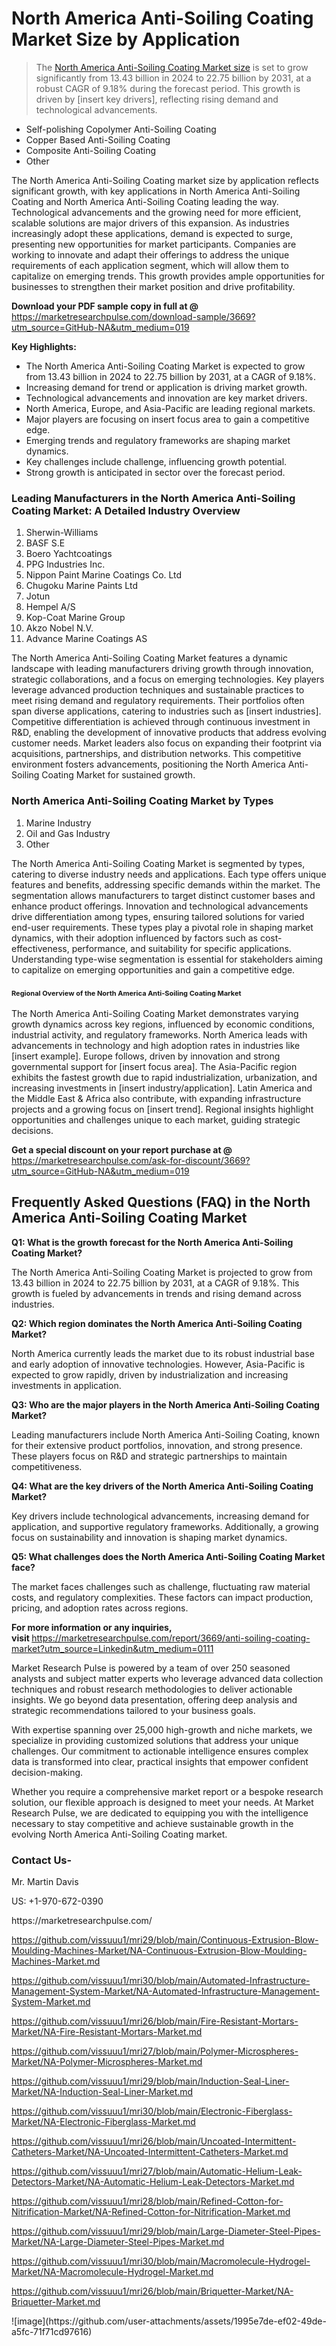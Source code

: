 <h1>North America Anti-Soiling Coating Market&nbsp;Size by Application</h1><blockquote><p>The <a href="https://marketresearchpulse.com/download-sample/3669?utm_source=GitHub-NA&amp;utm_medium=019">North America Anti-Soiling Coating Market size</a> is set to grow significantly from 13.43 billion in 2024 to 22.75 billion by 2031, at a robust CAGR of 9.18% during the forecast period. This growth is driven by [insert key drivers], reflecting rising demand and technological advancements.</p></blockquote><ul><li>Self-polishing Copolymer Anti-Soiling Coating <li> Copper Based Anti-Soiling Coating <li> Composite Anti-Soiling Coating <li> Other</li></ul><p>The North America Anti-Soiling Coating market size by application reflects significant growth, with key applications in North America Anti-Soiling Coating and North America Anti-Soiling Coating leading the way. Technological advancements and the growing need for more efficient, scalable solutions are major drivers of this expansion. As industries increasingly adopt these applications, demand is expected to surge, presenting new opportunities for market participants. Companies are working to innovate and adapt their offerings to address the unique requirements of each application segment, which will allow them to capitalize on emerging trends. This growth provides ample opportunities for businesses to strengthen their market position and drive profitability.</p><p><strong>Download your PDF sample copy in full at @ </strong><a href="https://marketresearchpulse.com/download-sample/3669?utm_source=GitHub-NA&amp;utm_medium=019">https://marketresearchpulse.com/download-sample/3669?utm_source=GitHub-NA&amp;utm_medium=019</a></p><p><strong>Key Highlights: </strong></p><ul><li>The North America Anti-Soiling Coating Market is expected to grow from 13.43 billion in 2024 to 22.75 billion by 2031, at a CAGR of 9.18%.</li><li>Increasing demand for trend or application is driving market growth.</li><li>Technological advancements and innovation are key market drivers.</li><li>North America, Europe, and Asia-Pacific are leading regional markets.</li><li>Major players are focusing on insert focus area to gain a competitive edge.</li><li>Emerging trends and regulatory frameworks are shaping market dynamics.</li><li>Key challenges include challenge, influencing growth potential.</li><li>Strong growth is anticipated in sector over the forecast period.</li></ul><h3>Leading Manufacturers in the North America Anti-Soiling Coating Market: A Detailed Industry Overview</h3><ol><li>Sherwin-Williams</li><li>BASF S.E</li><li>Boero Yachtcoatings</li><li>PPG Industries Inc.</li><li>Nippon Paint Marine Coatings Co. Ltd</li><li>Chugoku Marine Paints Ltd</li><li>Jotun</li><li>Hempel A/S</li><li>Kop-Coat Marine Group</li><li>Akzo Nobel N.V.</li><li>Advance Marine Coatings AS</li></ol><div class="flex max-w-full flex-col flex-grow"><div class="min-h-8 text-message flex w-full flex-col items-end gap-2 whitespace-normal break-words [.text-message+&amp;]:mt-5" dir="auto" data-message-author-role="assistant" data-message-id="fd8432e4-4910-450d-b182-61b7bfb0a01f" data-message-model-slug="gpt-4o"><div class="flex w-full flex-col gap-1 empty:hidden first:pt-[3px]"><div class="markdown prose w-full break-words dark:prose-invert light"><p>The North America Anti-Soiling Coating Market features a dynamic landscape with leading manufacturers driving growth through innovation, strategic collaborations, and a focus on emerging technologies. Key players leverage advanced production techniques and sustainable practices to meet rising demand and regulatory requirements. Their portfolios often span diverse applications, catering to industries such as [insert industries]. Competitive differentiation is achieved through continuous investment in R&amp;D, enabling the development of innovative products that address evolving customer needs. Market leaders also focus on expanding their footprint via acquisitions, partnerships, and distribution networks. This competitive environment fosters advancements, positioning the North America Anti-Soiling Coating Market for sustained growth.</p></div></div></div></div><h3>North America Anti-Soiling Coating Market by Types</h3><ol><li>Marine Industry <li> Oil and Gas Industry <li> Other</li></ol><div class="flex max-w-full flex-col flex-grow"><div class="min-h-8 text-message flex w-full flex-col items-end gap-2 whitespace-normal break-words [.text-message+&amp;]:mt-5" dir="auto" data-message-author-role="assistant" data-message-id="084470be-0bb7-4664-bddf-5156b4f41249" data-message-model-slug="gpt-4o-mini"><div class="flex w-full flex-col gap-1 empty:hidden first:pt-[3px]"><div class="markdown prose w-full break-words dark:prose-invert light"><p>The North America Anti-Soiling Coating Market is segmented by types, catering to diverse industry needs and applications. Each type offers unique features and benefits, addressing specific demands within the market. The segmentation allows manufacturers to target distinct customer bases and enhance product offerings. Innovation and technological advancements drive differentiation among types, ensuring tailored solutions for varied end-user requirements. These types play a pivotal role in shaping market dynamics, with their adoption influenced by factors such as cost-effectiveness, performance, and suitability for specific applications. Understanding type-wise segmentation is essential for stakeholders aiming to capitalize on emerging opportunities and gain a competitive edge.</p></div></div></div></div><h3><span style="font-size: 11px;">Regional Overview of the North America Anti-Soiling Coating Market</span></h3><div class="flex max-w-full flex-col flex-grow"><div class="min-h-8 text-message flex w-full flex-col items-end gap-2 whitespace-normal break-words [.text-message+&amp;]:mt-5" dir="auto" data-message-author-role="assistant" data-message-id="e9038762-ce64-4e30-91c9-9bd413514231" data-message-model-slug="gpt-4o-mini"><div class="flex w-full flex-col gap-1 empty:hidden first:pt-[3px]"><div class="markdown prose w-full break-words dark:prose-invert light"><p>The North America Anti-Soiling Coating Market demonstrates varying growth dynamics across key regions, influenced by economic conditions, industrial activity, and regulatory frameworks. North America leads with advancements in technology and high adoption rates in industries like [insert example]. Europe follows, driven by innovation and strong governmental support for [insert focus area]. The Asia-Pacific region exhibits the fastest growth due to rapid industrialization, urbanization, and increasing investments in [insert industry/application]. Latin America and the Middle East &amp; Africa also contribute, with expanding infrastructure projects and a growing focus on [insert trend]. Regional insights highlight opportunities and challenges unique to each market, guiding strategic decisions.</p></div></div></div></div><p><strong>Get a special discount on your report purchase at @ </strong><a href="https://marketresearchpulse.com/ask-for-discount/3669?utm_source=GitHub-NA&amp;utm_medium=019">https://marketresearchpulse.com/ask-for-discount/3669?utm_source=GitHub-NA&amp;utm_medium=019</a></p><h2>Frequently Asked Questions (FAQ) in the North America Anti-Soiling Coating Market</h2><p><strong>Q1: What is the growth forecast for the North America Anti-Soiling Coating Market?</strong></p><p>The North America Anti-Soiling Coating Market is projected to grow from 13.43 billion in 2024 to 22.75 billion by 2031, at a CAGR of 9.18%. This growth is fueled by advancements in trends and rising demand across industries.</p><p><strong>Q2: Which region dominates the North America Anti-Soiling Coating Market?</strong></p><p>North America currently leads the market due to its robust industrial base and early adoption of innovative technologies. However, Asia-Pacific is expected to grow rapidly, driven by industrialization and increasing investments in application.</p><p><strong>Q3: Who are the major players in the North America Anti-Soiling Coating Market?</strong></p><p>Leading manufacturers include North America Anti-Soiling Coating, known for their extensive product portfolios, innovation, and strong presence. These players focus on R&amp;D and strategic partnerships to maintain competitiveness.</p><p><strong>Q4: What are the key drivers of the North America Anti-Soiling Coating Market?</strong></p><p>Key drivers include technological advancements, increasing demand for application, and supportive regulatory frameworks. Additionally, a growing focus on sustainability and innovation is shaping market dynamics.</p><p><strong>Q5: What challenges does the North America Anti-Soiling Coating Market face?</strong></p><p>The market faces challenges such as challenge, fluctuating raw material costs, and regulatory complexities. These factors can impact production, pricing, and adoption rates across regions.</p><p><strong>For more information or any inquiries, visit&nbsp;</strong><a href="https://marketresearchpulse.com/report/3669/anti-soiling-coating-market?utm_source=Linkedin&utm_medium=0111">https://marketresearchpulse.com/report/3669/anti-soiling-coating-market?utm_source=Linkedin&utm_medium=0111</a></p><p>Market Research Pulse is powered by a team of over 250 seasoned analysts and subject matter experts who leverage advanced data collection techniques and robust research methodologies to deliver actionable insights. We go beyond data presentation, offering deep analysis and strategic recommendations tailored to your business goals.</p><p>With expertise spanning over 25,000 high-growth and niche markets, we specialize in providing customized solutions that address your unique challenges. Our commitment to actionable intelligence ensures complex data is transformed into clear, practical insights that empower confident decision-making.</p><p>Whether you require a comprehensive market report or a bespoke research solution, our flexible approach is designed to meet your needs. At Market Research Pulse, we are dedicated to equipping you with the intelligence necessary to stay competitive and achieve sustainable growth in the evolving North America Anti-Soiling Coating market.</p><h3><strong>Contact Us-</strong></h3><p>Mr. Martin Davis</p><p>US: +1-970-672-0390</p><p>https://marketresearchpulse.com/</p><p><a href="https://github.com/vissuuu1/mri29/blob/main/Continuous-Extrusion-Blow-Moulding-Machines-Market/NA-Continuous-Extrusion-Blow-Moulding-Machines-Market.md">https://github.com/vissuuu1/mri29/blob/main/Continuous-Extrusion-Blow-Moulding-Machines-Market/NA-Continuous-Extrusion-Blow-Moulding-Machines-Market.md</a></p><p><a href="https://github.com/vissuuu1/mri30/blob/main/Automated-Infrastructure-Management-System-Market/NA-Automated-Infrastructure-Management-System-Market.md">https://github.com/vissuuu1/mri30/blob/main/Automated-Infrastructure-Management-System-Market/NA-Automated-Infrastructure-Management-System-Market.md</a></p><p><a href="https://github.com/vissuuu1/mri26/blob/main/Fire-Resistant-Mortars-Market/NA-Fire-Resistant-Mortars-Market.md">https://github.com/vissuuu1/mri26/blob/main/Fire-Resistant-Mortars-Market/NA-Fire-Resistant-Mortars-Market.md</a></p><p><a href="https://github.com/vissuuu1/mri27/blob/main/Polymer-Microspheres-Market/NA-Polymer-Microspheres-Market.md">https://github.com/vissuuu1/mri27/blob/main/Polymer-Microspheres-Market/NA-Polymer-Microspheres-Market.md</a></p><p><a href="https://github.com/vissuuu1/mri29/blob/main/Induction-Seal-Liner-Market/NA-Induction-Seal-Liner-Market.md">https://github.com/vissuuu1/mri29/blob/main/Induction-Seal-Liner-Market/NA-Induction-Seal-Liner-Market.md</a></p><p><a href="https://github.com/vissuuu1/mri30/blob/main/Electronic-Fiberglass-Market/NA-Electronic-Fiberglass-Market.md">https://github.com/vissuuu1/mri30/blob/main/Electronic-Fiberglass-Market/NA-Electronic-Fiberglass-Market.md</a></p><p><a href="https://github.com/vissuuu1/mri26/blob/main/Uncoated-Intermittent-Catheters-Market/NA-Uncoated-Intermittent-Catheters-Market.md">https://github.com/vissuuu1/mri26/blob/main/Uncoated-Intermittent-Catheters-Market/NA-Uncoated-Intermittent-Catheters-Market.md</a></p><p><a href="https://github.com/vissuuu1/mri27/blob/main/Automatic-Helium-Leak-Detectors-Market/NA-Automatic-Helium-Leak-Detectors-Market.md">https://github.com/vissuuu1/mri27/blob/main/Automatic-Helium-Leak-Detectors-Market/NA-Automatic-Helium-Leak-Detectors-Market.md</a></p><p><a href="https://github.com/vissuuu1/mri28/blob/main/Refined-Cotton-for-Nitrification-Market/NA-Refined-Cotton-for-Nitrification-Market.md">https://github.com/vissuuu1/mri28/blob/main/Refined-Cotton-for-Nitrification-Market/NA-Refined-Cotton-for-Nitrification-Market.md</a></p><p><a href="https://github.com/vissuuu1/mri29/blob/main/Large-Diameter-Steel-Pipes-Market/NA-Large-Diameter-Steel-Pipes-Market.md">https://github.com/vissuuu1/mri29/blob/main/Large-Diameter-Steel-Pipes-Market/NA-Large-Diameter-Steel-Pipes-Market.md</a></p><p><a href="https://github.com/vissuuu1/mri30/blob/main/Macromolecule-Hydrogel-Market/NA-Macromolecule-Hydrogel-Market.md">https://github.com/vissuuu1/mri30/blob/main/Macromolecule-Hydrogel-Market/NA-Macromolecule-Hydrogel-Market.md</a></p><p><a href="https://github.com/vissuuu1/mri26/blob/main/Briquetter-Market/NA-Briquetter-Market.md">https://github.com/vissuuu1/mri26/blob/main/Briquetter-Market/NA-Briquetter-Market.md</a></p>
![image](https://github.com/user-attachments/assets/1995e7de-ef02-49de-a5fc-71f71cd97616)
